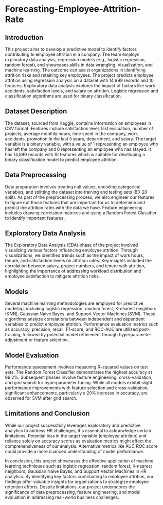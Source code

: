 # Forecasting-Employee-Attrition-Rate


## Introduction
This project aims to develop a predictive model to identify factors contributing to employee attrition in a company. The team employs exploratory data analysis, regression models (e.g., logistic regression, random forest), and showcases skills in data wrangling, visualization, and machine learning. The outcome can assist organizations in identifying attrition risks and retaining key employees.
The project predicts employee attrition using regression analysis on a dataset with 14,999 records and 10 features. Exploratory data analysis explores the impact of factors like work accidents, satisfaction levels, and salary on attrition. Logistic regression and classification algorithms are used for binary classification. 


## Dataset Description
The dataset, sourced from Kaggle, contains information on employees in CSV format. Features include satisfaction level, last evaluation, number of projects, average monthly hours, time spent in the company, work accidents, promotion in the last 5 years, department, and salary. The target variable is a binary variable, with a value of 1 representing an employee who has left the company and 0 representing an employee who has stayed. It has 14,999 records with 10 features which is suitable for developing a binary classification model to predict employee attrition.

## Data Preprocessing
Data preparation involves treating null values, encoding categorical variables, and splitting the dataset into training and testing sets (80-20 split). As part of the preprocessing process, we also engineer our features to figure out those features that are important for us to determine and predict the attrition rates with the data we have. Feature engineering includes drawing correlation matrices and using a Random Forest Classifier to identify important features.

## Exploratory Data Analysis
The Exploratory Data Analysis (EDA) phase of the project involved visualizing various factors influencing employee attrition. Through visualizations, we identified trends such as the impact of work hours, tenure, and satisfaction levels on attrition rates. Key insights included the correlation between salary, project numbers, and tenure with attrition, highlighting the importance of addressing workload distribution and employee satisfaction to mitigate attrition risks.

## Models
Several machine learning methodologies are employed for predictive modeling, including logistic regression, random forest, K-nearest neighbors (KNN), Gaussian Naive Bayes, and Support Vector Machines (SVM). These algorithms analyze correlations between independent and dependent variables to predict employee attrition. Performance evaluation metrics such as accuracy, precision, recall, F1-score, and ROC-AUC are utilized post-training, followed by potential model refinement through hyperparameter adjustment or feature selection.

## Model Evaluation
Performance assessment involves measuring R-squared values on test sets. The Random Forest Classifier demonstrates the highest accuracy at 99.2%. Subsequent phases involve feature engineering, cross-validation, and grid search for hyperparameter tuning. While all models exhibit slight performance improvements with feature selection and cross-validation, significant enhancements, particularly a 20% increase in accuracy, are observed for SVM after grid search.

## Limitations and Conclusion
While our project successfully leverages exploratory and predictive analytics to address HR challenges, it's essential to acknowledge certain limitations. Potential bias in the target variable (employee attrition) and reliance solely on accuracy scores as evaluation metrics might affect the comprehensiveness of our analysis. Alternative metrics like AUC ROC score could provide a more nuanced understanding of model performance.

In conclusion, this project showcases the effective application of machine learning techniques such as logistic regression, random forest, K-nearest neighbors, Gaussian Naive Bayes, and Support Vector Machines in HR analytics. By identifying key factors contributing to employee attrition, our findings offer valuable insights for organizations to strategize employee retention efforts. Despite limitations, our project underscores the significance of data preprocessing, feature engineering, and model evaluation in addressing real-world business challenges.
